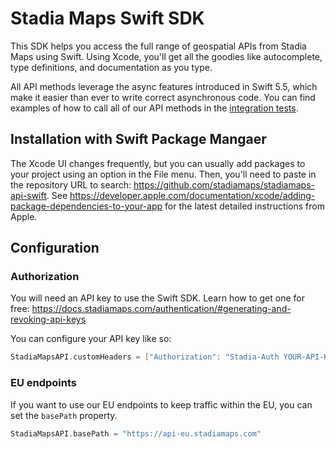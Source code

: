 # Stadia Maps Swift SDK

This SDK helps you access the full range of geospatial APIs from Stadia Maps using Swift. Using Xcode, you'll get
all the goodies like autocomplete, type definitions, and documentation as you type.

All API methods leverage the async features introduced in Swift 5.5, which make it easier than ever to write correct
asynchronous code. You can find examples of how to call all of our API methods in the
[integration tests](tests/).

## Installation with Swift Package Mangaer

The Xcode UI changes frequently, but you can usually add packages to your project using an option in the File menu.
Then, you'll need to paste in the repository URL to search: https://github.com/stadiamaps/stadiamaps-api-swift.
See https://developer.apple.com/documentation/xcode/adding-package-dependencies-to-your-app for the latest detailed
instructions from Apple.

<a id="documentation-for-authorization"></a>
## Configuration

### Authorization

You will need an API key to use the Swift SDK. Learn how to get one for free: https://docs.stadiamaps.com/authentication/#generating-and-revoking-api-keys

You can configure your API key like so:

```swift
StadiaMapsAPI.customHeaders = ["Authorization": "Stadia-Auth YOUR-API-KEY"]
```

### EU endpoints

If you want to use our EU endpoints to keep traffic within the EU, you can set the `basePath` property.

```swift
StadiaMapsAPI.basePath = "https://api-eu.stadiamaps.com"
```
